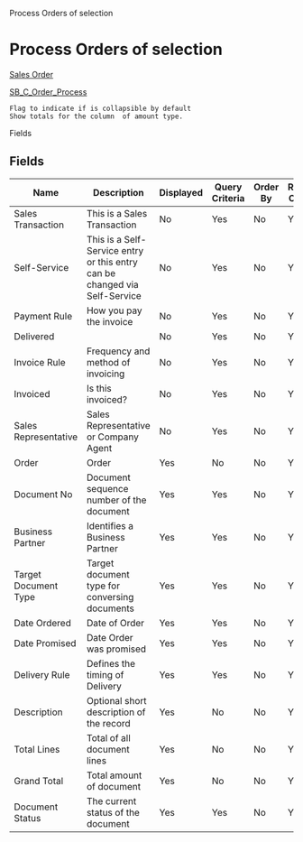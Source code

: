 
Process Orders of selection
# Process Orders of selection



[Sales Order](../../functional-guide/window/window-sales-order.md)

[SB_C_Order_Process](../../functional-guide/process/process-sb_c_order_process.md)

```
Flag to indicate if is collapsible by default
Show totals for the column  of amount type.
```
Fields
## Fields




Name                 | Description                                                                | Displayed | Query Criteria | Order By | Read Only | Mandatory
-------------------- | -------------------------------------------------------------------------- | --------- | -------------- | -------- | --------- | ---------
Sales Transaction    | This is a Sales Transaction                                                | No        | Yes            | No       | Yes       | No       
Self-Service         | This is a Self-Service entry or this entry can be changed via Self-Service | No        | Yes            | No       | Yes       | No       
Payment Rule         | How you pay the invoice                                                    | No        | Yes            | No       | Yes       | No       
Delivered            |                                                                            | No        | Yes            | No       | Yes       | No       
Invoice Rule         | Frequency and method of invoicing                                          | No        | Yes            | No       | Yes       | No       
Invoiced             | Is this invoiced?                                                          | No        | Yes            | No       | Yes       | No       
Sales Representative | Sales Representative or Company Agent                                      | No        | Yes            | No       | Yes       | No       
Order                | Order                                                                      | Yes       | No             | No       | Yes       | No       
Document No          | Document sequence number of the document                                   | Yes       | Yes            | No       | Yes       | No       
Business Partner     | Identifies a Business Partner                                              | Yes       | Yes            | No       | Yes       | No       
Target Document Type | Target document type for conversing documents                              | Yes       | Yes            | No       | Yes       | No       
Date Ordered         | Date of Order                                                              | Yes       | Yes            | No       | Yes       | No       
Date Promised        | Date Order was promised                                                    | Yes       | Yes            | No       | Yes       | No       
Delivery Rule        | Defines the timing of Delivery                                             | Yes       | Yes            | No       | Yes       | No       
Description          | Optional short description of the record                                   | Yes       | No             | No       | Yes       | No       
Total Lines          | Total of all document lines                                                | Yes       | No             | No       | Yes       | No       
Grand Total          | Total amount of document                                                   | Yes       | No             | No       | Yes       | No       
Document Status      | The current status of the document                                         | Yes       | Yes            | No       | Yes       | Yes      
